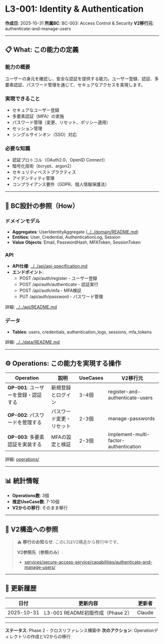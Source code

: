 # L3-001: Identity & Authentication

**作成日**: 2025-10-31
**所属BC**: BC-003: Access Control & Security
**V2移行元**: authenticate-and-manage-users

---

## 📋 What: この能力の定義

### 能力の概要
ユーザーの身元を確認し、安全な認証を提供する能力。ユーザー登録、認証、多要素認証、パスワード管理を通じて、セキュアなアクセスを実現します。

### 実現できること
- セキュアなユーザー登録
- 多要素認証（MFA）の実施
- パスワード管理（変更、リセット、ポリシー適用）
- セッション管理
- シングルサインオン（SSO）対応

### 必要な知識
- 認証プロトコル（OAuth2.0、OpenID Connect）
- 暗号化技術（bcrypt、argon2）
- セキュリティベストプラクティス
- アイデンティティ管理
- コンプライアンス要件（GDPR、個人情報保護法）

---

## 🔗 BC設計の参照（How）

### ドメインモデル
- **Aggregates**: UserIdentityAggregate ([../../domain/README.md](../../domain/README.md#user-identity-aggregate))
- **Entities**: User, Credential, AuthenticationLog, Session
- **Value Objects**: Email, PasswordHash, MFAToken, SessionToken

### API
- **API仕様**: [../../api/api-specification.md](../../api/api-specification.md)
- **エンドポイント**:
  - POST /api/auth/register - ユーザー登録
  - POST /api/auth/authenticate - 認証実行
  - POST /api/auth/mfa - MFA検証
  - PUT /api/auth/password - パスワード管理

詳細: [../../api/README.md](../../api/README.md)

### データ
- **Tables**: users, credentials, authentication_logs, sessions, mfa_tokens

詳細: [../../data/README.md](../../data/README.md)

---

## ⚙️ Operations: この能力を実現する操作

| Operation | 説明 | UseCases | V2移行元 |
|-----------|------|----------|---------|
| **OP-001**: ユーザーを登録・認証する | 新規登録とログイン | 3-4個 | register-and-authenticate-users |
| **OP-002**: パスワードを管理する | パスワード変更・リセット | 2-3個 | manage-passwords |
| **OP-003**: 多要素認証を実装する | MFAの設定と検証 | 2-3個 | implement-multi-factor-authentication |

詳細: [operations/](operations/)

---

## 📊 統計情報

- **Operations数**: 3個
- **推定UseCase数**: 7-10個
- **V2からの移行**: そのまま移行

---

## 🔗 V2構造への参照

> ⚠️ **移行のお知らせ**: このL3はV2構造から移行中です。
>
> **V2参照先（参照のみ）**:
> - [services/secure-access-service/capabilities/authenticate-and-manage-users/](../../../../services/secure-access-service/capabilities/authenticate-and-manage-users/)

---

## 📝 更新履歴

| 日付 | 更新内容 | 更新者 |
|------|---------|--------|
| 2025-10-31 | L3-001 README初版作成（Phase 2） | Claude |

---

**ステータス**: Phase 2 - クロスリファレンス構築中
**次のアクション**: Operationディレクトリの作成とV2からの移行
